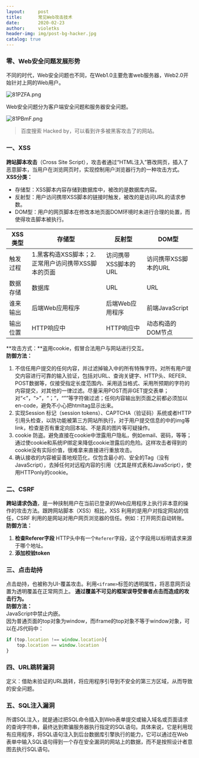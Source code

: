 ```yaml
---
layout:     post
title:      常见Web攻击技术
date:       2020-02-23
author:     violetks
header-img: img/post-bg-hacker.jpg
catalog: true
---
```


### 零、Web安全问题发展形势
不同的时代，Web安全问题也不同，在Web1.0主要危害web服务器，Web2.0开始针对上网的Web用户。

![81PZFA.png](https://s1.ax1x.com/2020/03/15/81PZFA.png)

Web安全问题分为客户端安全问题和服务器安全问题。

![81PBmF.png](https://s1.ax1x.com/2020/03/15/81PBmF.png)

> 百度搜索 Hacked by，可以看到许多被黑客攻击了的网站。

### 一、XSS
**跨站脚本攻击**（Cross Site Script），攻击者通过“HTML注入”篡改网页，插入了恶意脚本，当用户在浏览网页时，实现控制用户浏览器行为的一种攻击方式。<br>
**XSS分类：**<br>
- 存储型：XSS脚本内容存储到数据库中，被改的是数据库内容。
- 反射型：用户访问携带XSS脚本的链接时触发，被改的是访问URL的请求参数。
- DOM型：用户的网页脚本在修改本地页面DOM环境时未进行合理的处置，而使得攻击脚本被执行。

XSS类型 | 存储型 | 反射型 | DOM型
---|---|---|---
触发过程 | 1.黑客构造XSS脚本；2.正常用户访问携带XSS脚本的页面 | 访问携带XSS脚本的URL | 访问携带XSS脚本的URL 
数据存储 | 数据库 | URL | URL 
谁来输出 | 后端Web应用程序 | 后端Web应用程序 | 前端JavaScript
输出位置 | HTTP响应中 | HTTP响应中 | 动态构造的DOM节点

**攻击方式：**盗用cookie，假冒合法用户与网站进行交互。<br>
**防御方法：**<br>
1. 不信任用户提交的任何内容，并过滤掉输入中的所有特殊字符。对所有用户提交内容进行可靠的输入验证，包括对URL、查询关键字、HTTP头、REFER、POST数据等，仅接受指定长度范围内、采用适当格式、采用所预期的字符的内容提交，对其他的一律过滤。尽量采用POST而非GET提交表单；对“<”，“>”，“；”，“””等字符做过滤；任何内容输出到页面之前都必须加以en-code，避免不小心把htmltag显示出来。<br>
2. 实现Session 标记（session tokens）、CAPTCHA（验证码）系统或者HTTP引用头检查，以防功能被第三方网站所执行，对于用户提交信息的中的img等link，检查是否有重定向回本站、不是真的图片等可疑操作。<br>
3. cookie 防盗。避免直接在cookie中泄露用户隐私，例如email、密码，等等；通过使cookie和系统IP绑定来降低cookie泄露后的危险。这样攻击者得到的cookie没有实际价值，很难拿来直接进行重放攻击。<br>
4. 确认接收的内容被妥善地规范化，仅包含最小的、安全的Tag（没有JavaScript），去掉任何对远程内容的引用（尤其是样式表和JavaScript），使用HTTPonly的cookie。<br>

### 二、CSRF
**跨站请求伪造**，是一种挟制用户在当前已登录的Web应用程序上执行非本意的操作的攻击方法。跟跨网站脚本（XSS）相比，XSS 利用的是用户对指定网站的信任，CSRF 利用的是网站对用户网页浏览器的信任。例如：打开网页自动转账。<br>
**防御方法：**<br>
1. **检查Referer字段** HTTP头中有一个`Referer`字段，这个字段用以标明请求来源于哪个地址。<br>
2. **添加校验token**

### 三、点击劫持
点击劫持，也被称为UI-覆盖攻击。利用`<iframe>`标签的透明属性，将恶意网页设置为透明覆盖在正常网页上。
**通过覆盖不可见的框架误导受害者点击而造成的攻击行为。**<br>
**防御方法：**<br>
JavaScript中禁止内嵌。<br>
因为普通页面的top对象为window，而iframe的top对象不等于window对象，可以在JS代码中：<br>
```javascript
if (top.location !== window.location){
    top.location == window.location
}
```

### 四、URL跳转漏洞
定义：借助未验证的URL跳转，将应用程序引导到不安全的第三方区域，从而导致的安全问题。

### 五、SQL注入漏洞
所谓SQL注入，就是通过把SQL命令插入到Web表单提交或输入域名或页面请求的查询字符串，最终达到欺骗服务器执行指定的SQL语句。具体来说，它是利用现有应用程序，将SQL语句注入到后台数据库引擎执行的能力，它可以通过在Web表单中输入SQL语句得到一个存在安全漏洞的网站上的数据，而不是按照设计者意图去执行SQL语句。<br>